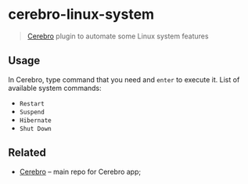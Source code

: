 # cerebro-linux-system

> [Cerebro](https://cerebroapp.com) plugin to automate some Linux system features

## Usage

In Cerebro, type command that you need and `enter` to execute it. List of available system commands:

* `Restart`
* `Suspend`
* `Hibernate`
* `Shut Down`


## Related

- [Cerebro](http://github.com/KELiON/cerebro) – main repo for Cerebro app;


